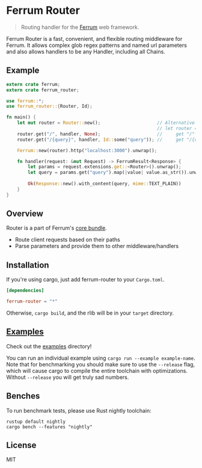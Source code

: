 Ferrum Router
=============

> Routing handler for the [Ferrum](https://github.com/ferrum-rs/ferrun) web framework.

Ferrum Router is a fast, convenient, and flexible routing middleware for Ferrum. It
allows complex glob regex patterns and named url parameters and also allows handlers
to be any Handler, including all Chains.

## Example

```rust
extern crate ferrum;
extern crate ferrum_router;

use ferrum::*;
use ferrum_router::{Router, Id};

fn main() {
    let mut router = Router::new();                     // Alternative syntax:
                                                        // let router = router!(
    router.get("/", handler, None);                     //     get "/" => handler,
    router.get("/{query}", handler, Id::some("query")); //     get "/{query}" => handler "query");

    Ferrum::new(router).http("localhost:3000").unwrap();

    fn handler(request: &mut Request) -> FerrumResult<Response> {
        let params = request.extensions.get::<Router>().unwrap();
        let query = params.get("query").map(|value| value.as_str()).unwrap_or("/");
        
        Ok(Response::new().with_content(query, mime::TEXT_PLAIN))
    }
}
```

## Overview

Router is a part of Ferrum's [core bundle](https://github.com/ferrum-rs/core).

- Route client requests based on their paths
- Parse parameters and provide them to other middleware/handlers

## Installation

If you're using cargo, just add ferrum-router to your `Cargo.toml`.

```toml
[dependencies]

ferrum-router = "*"
```

Otherwise, `cargo build`, and the rlib will be in your `target` directory.

## [Examples](/examples)

Check out the [examples](/examples) directory!

You can run an individual example using `cargo run --example example-name`.
Note that for benchmarking you should make sure to use the `--release` flag,
which will cause cargo to compile the entire toolchain with optimizations.
Without `--release` you will get truly sad numbers.

## Benches

To run benchmark tests, please use Rust nightly toolchain:

```
rustup default nightly
cargo bench --features "nightly"
```

## License

MIT

